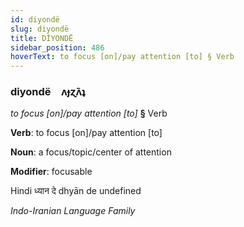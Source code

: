 ```yaml
---
id: diyondë
slug: diyondë
title: DİYONDË
sidebar_position: 486
hoverText: to focus [on]/pay attention [to] § Verb
---
```


### diyondë&emsp;<span kind="abugida">ʌɟɀ̃ʌʇ</span>

*to focus [on]/pay attention [to]* **§** Verb

**Verb**: to focus [on]/pay attention [to]

**Noun**: a focus/topic/center of attention

**Modifier**: focusable

Hindi ध्यान दे dhyān de undefined

*Indo-Iranian Language Family*